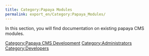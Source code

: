 ```yaml
---
title: Category:Papaya Modules
permalink: export_en/Category:Papaya_Modules/
---
```


In this section, you will find documentation on existing papaya CMS modules.

[Category:Papaya CMS Development](export_en/Category:Papaya_CMS_Development "wikilink") [Category:Administrators](export_en/Category:Administrators "wikilink") [Category:Developers](export_en/Category:Developers "wikilink")